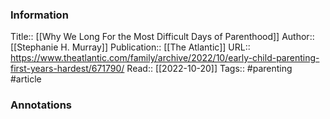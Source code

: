 
### Information
Title:: [[Why We Long For the Most Difficult Days of Parenthood]]
Author:: [[Stephanie H. Murray]]
Publication:: [[The Atlantic]]
URL:: https://www.theatlantic.com/family/archive/2022/10/early-child-parenting-first-years-hardest/671790/
Read:: [[2022-10-20]]
Tags:: #parenting 
#article

### Annotations
